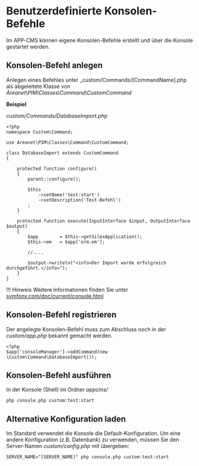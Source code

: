 # Benutzerdefinierte Konsolen-Befehle

Im APP-CMS können eigene Konsolen-Befehle erstellt und über die Konsole gestartet werden.

## Konsolen-Befehl anlegen

Anlegen eines Befehles unter _custom/Commands/[CommandName].php als abgeleitete Klasse von _Areanet\PIM\Classes\Command\CustomCommand_

**Beispiel**

_custom/Commands/DatabaseImport.php_
```
<?php
namespace Custom\Command;

use Areanet\PIM\Classes\Command\CustomCommand;

class DatabaseImport extends CustomCommand
{

    protected function configure()
    {
        parent::configure();

        $this
            ->setName('test:start')
            ->setDescription('Test-Befehl')
        ;
    }

    protected function execute(InputInterface $input, OutputInterface $output)
    {
        $app        = $this->getSilexApplication();
        $this->em   = $app['orm.em'];
        
        //....
        
        $output->writeln("<info>Der Import wurde erfolgreich durchgeführt.</info>");
    }
}
```

!!! Hinweis
    Weitere Informationen finden Sie unter [symfony.com/doc/current/console.html](http://symfony.com/doc/current/console.html)

## Konsolen-Befehl registrieren

Der angelegte Konsolen-Befehl muss zum Abschluss noch in der _custom/app.php_ bekannt gemacht werden.

```
<?php
$app['consoleManager']->addCommand(new \Custom\Command\DatabaseImport());
```


## Konsolen-Befehl ausführen

In der Konsole (Shell) im Ordner _appcms/_
```
php console.php custom:test:start
```

## Alternative Konfiguration laden

Im Standard verwendet die Konsole die Default-Konfiguration. Um eine andere Konfiguration (z.B. Datenbank) zu verwenden, müssen Sie den Server-Namen _custom/config.php_ mit übergeben:

```
SERVER_NAME="[SERVER_NAME]" php console.php custom:test:start
```